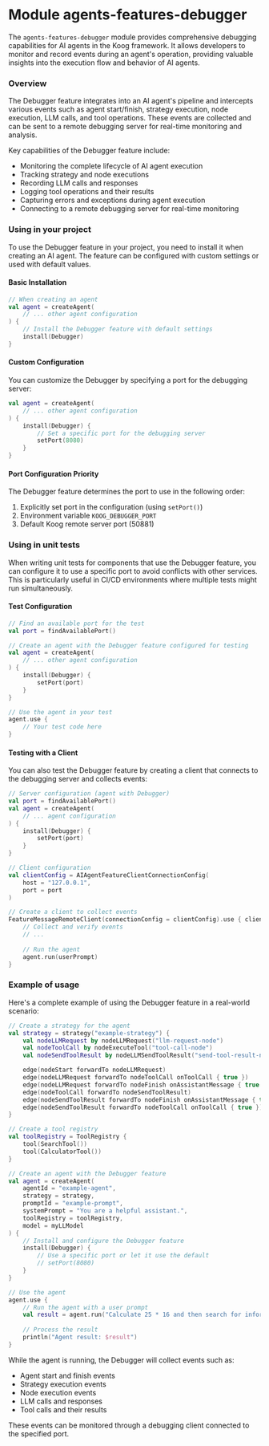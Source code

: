 # Module agents-features-debugger

The `agents-features-debugger` module provides comprehensive debugging capabilities for AI agents in the Koog framework. It allows developers to monitor and record events during an agent's operation, providing valuable insights into the execution flow and behavior of AI agents.

### Overview

The Debugger feature integrates into an AI agent's pipeline and intercepts various events such as agent start/finish, strategy execution, node execution, LLM calls, and tool operations. These events are collected and can be sent to a remote debugging server for real-time monitoring and analysis.

Key capabilities of the Debugger feature include:
- Monitoring the complete lifecycle of AI agent execution
- Tracking strategy and node executions
- Recording LLM calls and responses
- Logging tool operations and their results
- Capturing errors and exceptions during agent execution
- Connecting to a remote debugging server for real-time monitoring

### Using in your project

To use the Debugger feature in your project, you need to install it when creating an AI agent. The feature can be configured with custom settings or used with default values.

#### Basic Installation

```kotlin
// When creating an agent
val agent = createAgent(
    // ... other agent configuration
) {
    // Install the Debugger feature with default settings
    install(Debugger)
}
```

#### Custom Configuration

You can customize the Debugger by specifying a port for the debugging server:

```kotlin
val agent = createAgent(
    // ... other agent configuration
) {
    install(Debugger) {
        // Set a specific port for the debugging server
        setPort(8080)
    }
}
```

#### Port Configuration Priority

The Debugger feature determines the port to use in the following order:
1. Explicitly set port in the configuration (using `setPort()`)
2. Environment variable `KOOG_DEBUGGER_PORT`
3. Default Koog remote server port (50881)

### Using in unit tests

When writing unit tests for components that use the Debugger feature, you can configure it to use a specific port to avoid conflicts with other services. This is particularly useful in CI/CD environments where multiple tests might run simultaneously.

#### Test Configuration

```kotlin
// Find an available port for the test
val port = findAvailablePort()

// Create an agent with the Debugger feature configured for testing
val agent = createAgent(
    // ... other agent configuration
) {
    install(Debugger) {
        setPort(port)
    }
}

// Use the agent in your test
agent.use { 
    // Your test code here
}
```

#### Testing with a Client

You can also test the Debugger feature by creating a client that connects to the debugging server and collects events:

```kotlin
// Server configuration (agent with Debugger)
val port = findAvailablePort()
val agent = createAgent(
    // ... agent configuration
) {
    install(Debugger) {
        setPort(port)
    }
}

// Client configuration
val clientConfig = AIAgentFeatureClientConnectionConfig(
    host = "127.0.0.1", 
    port = port
)

// Create a client to collect events
FeatureMessageRemoteClient(connectionConfig = clientConfig).use { client ->
    // Collect and verify events
    // ...
    
    // Run the agent
    agent.run(userPrompt)
}
```

### Example of usage

Here's a complete example of using the Debugger feature in a real-world scenario:

```kotlin
// Create a strategy for the agent
val strategy = strategy("example-strategy") {
    val nodeLLMRequest by nodeLLMRequest("llm-request-node")
    val nodeToolCall by nodeExecuteTool("tool-call-node")
    val nodeSendToolResult by nodeLLMSendToolResult("send-tool-result-node")

    edge(nodeStart forwardTo nodeLLMRequest)
    edge(nodeLLMRequest forwardTo nodeToolCall onToolCall { true })
    edge(nodeLLMRequest forwardTo nodeFinish onAssistantMessage { true })
    edge(nodeToolCall forwardTo nodeSendToolResult)
    edge(nodeSendToolResult forwardTo nodeFinish onAssistantMessage { true })
    edge(nodeSendToolResult forwardTo nodeToolCall onToolCall { true })
}

// Create a tool registry
val toolRegistry = ToolRegistry {
    tool(SearchTool())
    tool(CalculatorTool())
}

// Create an agent with the Debugger feature
val agent = createAgent(
    agentId = "example-agent",
    strategy = strategy,
    promptId = "example-prompt",
    systemPrompt = "You are a helpful assistant.",
    toolRegistry = toolRegistry,
    model = myLLModel
) {
    // Install and configure the Debugger feature
    install(Debugger) {
        // Use a specific port or let it use the default
        // setPort(8080)
    }
}

// Use the agent
agent.use { 
    // Run the agent with a user prompt
    val result = agent.run("Calculate 25 * 16 and then search for information about the result.")
    
    // Process the result
    println("Agent result: $result")
}
```

While the agent is running, the Debugger will collect events such as:
- Agent start and finish events
- Strategy execution events
- Node execution events
- LLM calls and responses
- Tool calls and their results

These events can be monitored through a debugging client connected to the specified port.
